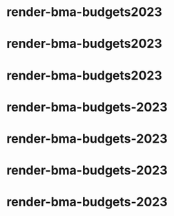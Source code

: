 # render-bma-budgets2023
# render-bma-budgets2023
# render-bma-budgets2023
# render-bma-budgets-2023
# render-bma-budgets-2023
# render-bma-budgets-2023
# render-bma-budgets-2023
